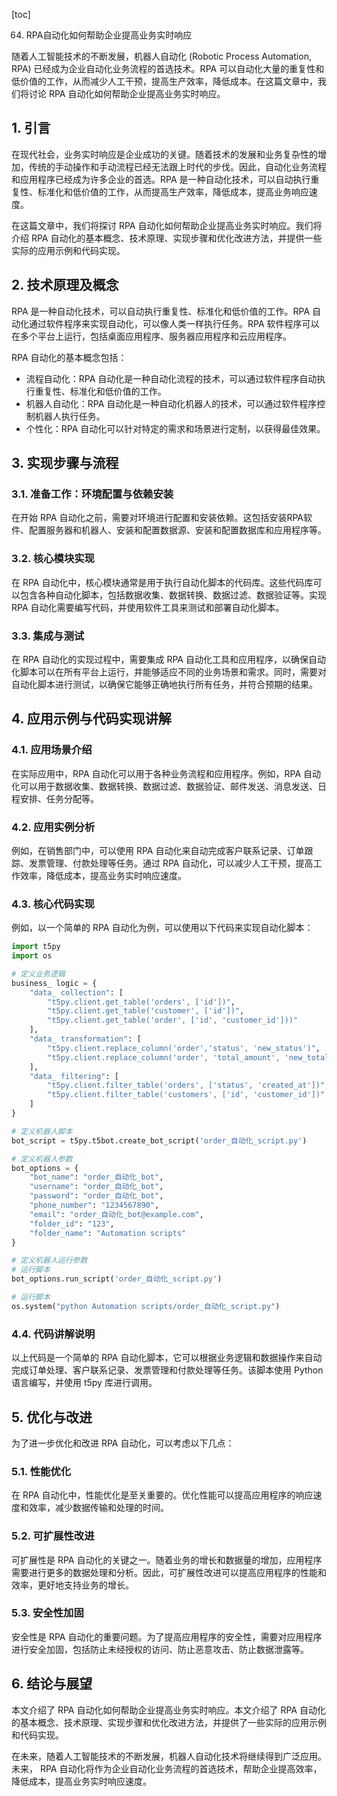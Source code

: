 
[toc]                    
                
                
64. RPA自动化如何帮助企业提高业务实时响应

随着人工智能技术的不断发展，机器人自动化 (Robotic Process Automation, RPA) 已经成为企业自动化业务流程的首选技术。RPA 可以自动化大量的重复性和低价值的工作，从而减少人工干预，提高生产效率，降低成本。在这篇文章中，我们将讨论 RPA 自动化如何帮助企业提高业务实时响应。

## 1. 引言

在现代社会，业务实时响应是企业成功的关键。随着技术的发展和业务复杂性的增加，传统的手动操作和手动流程已经无法跟上时代的步伐。因此，自动化业务流程和应用程序已经成为许多企业的首选。RPA 是一种自动化技术，可以自动执行重复性、标准化和低价值的工作，从而提高生产效率，降低成本，提高业务响应速度。

在这篇文章中，我们将探讨 RPA 自动化如何帮助企业提高业务实时响应。我们将介绍 RPA 自动化的基本概念、技术原理、实现步骤和优化改进方法，并提供一些实际的应用示例和代码实现。

## 2. 技术原理及概念

RPA 是一种自动化技术，可以自动执行重复性、标准化和低价值的工作。RPA 自动化通过软件程序来实现自动化，可以像人类一样执行任务。RPA 软件程序可以在多个平台上运行，包括桌面应用程序、服务器应用程序和云应用程序。

RPA 自动化的基本概念包括：

- 流程自动化：RPA 自动化是一种自动化流程的技术，可以通过软件程序自动执行重复性、标准化和低价值的工作。
- 机器人自动化：RPA 自动化是一种自动化机器人的技术，可以通过软件程序控制机器人执行任务。
- 个性化：RPA 自动化可以针对特定的需求和场景进行定制，以获得最佳效果。

## 3. 实现步骤与流程

### 3.1. 准备工作：环境配置与依赖安装

在开始 RPA 自动化之前，需要对环境进行配置和安装依赖。这包括安装RPA软件、配置服务器和机器人、安装和配置数据源、安装和配置数据库和应用程序等。

### 3.2. 核心模块实现

在 RPA 自动化中，核心模块通常是用于执行自动化脚本的代码库。这些代码库可以包含各种自动化脚本，包括数据收集、数据转换、数据过滤、数据验证等。实现 RPA 自动化需要编写代码，并使用软件工具来测试和部署自动化脚本。

### 3.3. 集成与测试

在 RPA 自动化的实现过程中，需要集成 RPA 自动化工具和应用程序，以确保自动化脚本可以在所有平台上运行，并能够适应不同的业务场景和需求。同时，需要对自动化脚本进行测试，以确保它能够正确地执行所有任务，并符合预期的结果。

## 4. 应用示例与代码实现讲解

### 4.1. 应用场景介绍

在实际应用中，RPA 自动化可以用于各种业务流程和应用程序。例如，RPA 自动化可以用于数据收集、数据转换、数据过滤、数据验证、邮件发送、消息发送、日程安排、任务分配等。

### 4.2. 应用实例分析

例如，在销售部门中，可以使用 RPA 自动化来自动完成客户联系记录、订单跟踪、发票管理、付款处理等任务。通过 RPA 自动化，可以减少人工干预，提高工作效率，降低成本，提高业务实时响应速度。

### 4.3. 核心代码实现

例如，以一个简单的 RPA 自动化为例，可以使用以下代码来实现自动化脚本：

```python
import t5py
import os

# 定义业务逻辑
business_ logic = {
    "data_ collection": [
        "t5py.client.get_table('orders', ['id'])",
        "t5py.client.get_table('customer', ['id'])",
        "t5py.client.get_table('order', ['id', 'customer_id']))"
    ],
    "data_ transformation": [
        "t5py.client.replace_column('order','status', 'new_status')",
        "t5py.client.replace_column('order', 'total_amount', 'new_total_amount')"
    ],
    "data_ filtering": [
        "t5py.client.filter_table('orders', ['status', 'created_at'])",
        "t5py.client.filter_table('customers', ['id', 'customer_id'])"
    ]
}

# 定义机器人脚本
bot_script = t5py.t5bot.create_bot_script('order_自动化_script.py')

# 定义机器人参数
bot_options = {
    "bot_name": "order_自动化_bot",
    "username": "order_自动化_bot",
    "password": "order_自动化_bot",
    "phone_number": "1234567890",
    "email": "order_自动化_bot@example.com",
    "folder_id": "123",
    "folder_name": "Automation scripts"
}

# 定义机器人运行参数
# 运行脚本
bot_options.run_script('order_自动化_script.py')
```

```python
# 运行脚本
os.system("python Automation scripts/order_自动化_script.py")
```

### 4.4. 代码讲解说明

以上代码是一个简单的 RPA 自动化脚本，它可以根据业务逻辑和数据操作来自动完成订单处理、客户联系记录、发票管理和付款处理等任务。该脚本使用 Python 语言编写，并使用 t5py 库进行调用。

## 5. 优化与改进

为了进一步优化和改进 RPA 自动化，可以考虑以下几点：

### 5.1. 性能优化

在 RPA 自动化中，性能优化是至关重要的。优化性能可以提高应用程序的响应速度和效率，减少数据传输和处理的时间。

### 5.2. 可扩展性改进

可扩展性是 RPA 自动化的关键之一。随着业务的增长和数据量的增加，应用程序需要进行更多的数据处理和分析。因此，可扩展性改进可以提高应用程序的性能和效率，更好地支持业务的增长。

### 5.3. 安全性加固

安全性是 RPA 自动化的重要问题。为了提高应用程序的安全性，需要对应用程序进行安全加固，包括防止未经授权的访问、防止恶意攻击、防止数据泄露等。

## 6. 结论与展望

本文介绍了 RPA 自动化如何帮助企业提高业务实时响应。本文介绍了 RPA 自动化的基本概念、技术原理、实现步骤和优化改进方法，并提供了一些实际的应用示例和代码实现。

在未来，随着人工智能技术的不断发展，机器人自动化技术将继续得到广泛应用。未来， RPA 自动化将作为企业自动化业务流程的首选技术，帮助企业提高效率，降低成本，提高业务实时响应速度。

